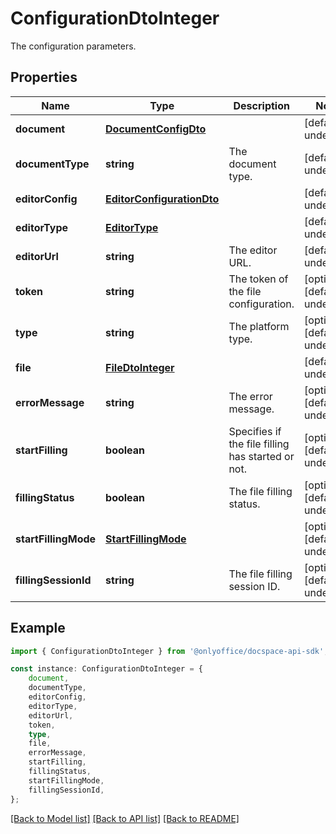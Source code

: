 # ConfigurationDtoInteger

The configuration parameters.

## Properties

Name | Type | Description | Notes
------------ | ------------- | ------------- | -------------
**document** | [**DocumentConfigDto**](DocumentConfigDto.md) |  | [default to undefined]
**documentType** | **string** | The document type. | [default to undefined]
**editorConfig** | [**EditorConfigurationDto**](EditorConfigurationDto.md) |  | [default to undefined]
**editorType** | [**EditorType**](EditorType.md) |  | [default to undefined]
**editorUrl** | **string** | The editor URL. | [default to undefined]
**token** | **string** | The token of the file configuration. | [optional] [default to undefined]
**type** | **string** | The platform type. | [optional] [default to undefined]
**file** | [**FileDtoInteger**](FileDtoInteger.md) |  | [default to undefined]
**errorMessage** | **string** | The error message. | [optional] [default to undefined]
**startFilling** | **boolean** | Specifies if the file filling has started or not. | [optional] [default to undefined]
**fillingStatus** | **boolean** | The file filling status. | [optional] [default to undefined]
**startFillingMode** | [**StartFillingMode**](StartFillingMode.md) |  | [optional] [default to undefined]
**fillingSessionId** | **string** | The file filling session ID. | [optional] [default to undefined]

## Example

```typescript
import { ConfigurationDtoInteger } from '@onlyoffice/docspace-api-sdk';

const instance: ConfigurationDtoInteger = {
    document,
    documentType,
    editorConfig,
    editorType,
    editorUrl,
    token,
    type,
    file,
    errorMessage,
    startFilling,
    fillingStatus,
    startFillingMode,
    fillingSessionId,
};
```

[[Back to Model list]](../README.md#documentation-for-models) [[Back to API list]](../README.md#documentation-for-api-endpoints) [[Back to README]](../README.md)
